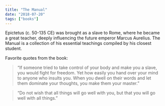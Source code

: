 ```yaml
---
title: "The Manual"
date: "2018-07-20"
tags: ["books"]
---
```


Epictetus (c. 50-135 CE) was brought as a slave to Rome, where he became a great teacher, deeply influencing the future emperor Marcus Aurelius. The Manual is a collection of his essential teachings compiled by his closest student.

Favorite quotes from the book:

> “If someone tried to take control of your body and make you a slave, you would fight for freedom. Yet how easily you hand over your mind to anyone who insults you. When you dwell on their words and let them dominate your thoughts, you make them your master.”

> “Do not wish that all things will go well with you, but that you will go well with all things.”
